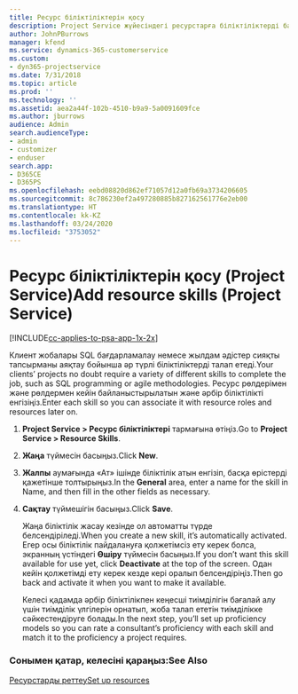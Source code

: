 ```yaml
---
title: Ресурс біліктіліктерін қосу
description: Project Service жүйесіндегі ресурстарға біліктіліктерді байланыстыру жолы
author: JohnPBurrows
manager: kfend
ms.service: dynamics-365-customerservice
ms.custom:
- dyn365-projectservice
ms.date: 7/31/2018
ms.topic: article
ms.prod: ''
ms.technology: ''
ms.assetid: aea2a44f-102b-4510-b9a9-5a0091609fce
ms.author: jburrows
audience: Admin
search.audienceType:
- admin
- customizer
- enduser
search.app:
- D365CE
- D365PS
ms.openlocfilehash: eebd08820d862ef71057d12a0fb69a3734206605
ms.sourcegitcommit: 8c786230ef2a497280885b827162561776e2eb00
ms.translationtype: HT
ms.contentlocale: kk-KZ
ms.lasthandoff: 03/24/2020
ms.locfileid: "3753052"
---
```

# <a name="add-resource-skills-project-service"></a><span data-ttu-id="5894e-103">Ресурс біліктіліктерін қосу (Project Service)</span><span class="sxs-lookup"><span data-stu-id="5894e-103">Add resource skills (Project Service)</span></span>

[!INCLUDE[cc-applies-to-psa-app-1x-2x](../includes/cc-applies-to-psa-app-1x-2x.md)]

<span data-ttu-id="5894e-104">Клиент жобалары SQL бағдарламалау немесе жылдам әдістер сияқты тапсырманы аяқтау бойынша әр түрлі біліктіліктерді талап етеді.</span><span class="sxs-lookup"><span data-stu-id="5894e-104">Your clients’ projects no doubt require a variety of different skills to complete the job, such as SQL programming or agile methodologies.</span></span> <span data-ttu-id="5894e-105">Ресурс рөлдерімен және рөлдермен кейін байланыстырылатын және әрбір біліктілікті енгізіңіз.</span><span class="sxs-lookup"><span data-stu-id="5894e-105">Enter each skill so you can associate it with resource roles and resources later on.</span></span>  
  
1. <span data-ttu-id="5894e-106">**Project Service > Ресурс біліктіліктері** тармағына өтіңіз.</span><span class="sxs-lookup"><span data-stu-id="5894e-106">Go to **Project Service > Resource Skills**.</span></span>  
  
2. <span data-ttu-id="5894e-107">**Жаңа** түймесін басыңыз.</span><span class="sxs-lookup"><span data-stu-id="5894e-107">Click **New**.</span></span>  
  
3. <span data-ttu-id="5894e-108">**Жалпы** аумағында «Ат» ішінде біліктілік атын енгізіп, басқа өрістерді қажетінше толтырыңыз.</span><span class="sxs-lookup"><span data-stu-id="5894e-108">In the **General** area, enter a name for the skill in Name, and then fill in the other fields as necessary.</span></span>  
  
4. <span data-ttu-id="5894e-109">**Сақтау** түймешігін басыңыз.</span><span class="sxs-lookup"><span data-stu-id="5894e-109">Click **Save**.</span></span>  
  
   <span data-ttu-id="5894e-110">Жаңа біліктілік жасау кезінде ол автоматты түрде белсендіріледі.</span><span class="sxs-lookup"><span data-stu-id="5894e-110">When you create a new skill, it’s automatically activated.</span></span> <span data-ttu-id="5894e-111">Егер осы біліктілік пайдалануға қолжетімсіз ету керек болса, экранның үстіндегі **Өшіру** түймесін басыңыз.</span><span class="sxs-lookup"><span data-stu-id="5894e-111">If you don’t want this skill available for use yet, click **Deactivate** at the top of the screen.</span></span> <span data-ttu-id="5894e-112">Одан кейін қолжетімді ету керек кезде кері оралып белсендіріңіз.</span><span class="sxs-lookup"><span data-stu-id="5894e-112">Then go back and activate it when you want to make it available.</span></span>  
  
   <span data-ttu-id="5894e-113">Келесі қадамда әрбір біліктілікпен кеңесші тиімділігін бағалай алу үшін тиімділік үлгілерін орнатып, жоба талап ететін тиімділікке сәйкестендіруге болады.</span><span class="sxs-lookup"><span data-stu-id="5894e-113">In the next step, you’ll set up proficiency models so you can rate a consultant’s proficiency with each skill and match it to the proficiency a project requires.</span></span>  
  
### <a name="see-also"></a><span data-ttu-id="5894e-114">Сонымен қатар, келесіні қараңыз:</span><span class="sxs-lookup"><span data-stu-id="5894e-114">See Also</span></span>  
 [<span data-ttu-id="5894e-115">Ресурстарды реттеу</span><span class="sxs-lookup"><span data-stu-id="5894e-115">Set up resources</span></span>](../project-service/set-up-resources.md)
